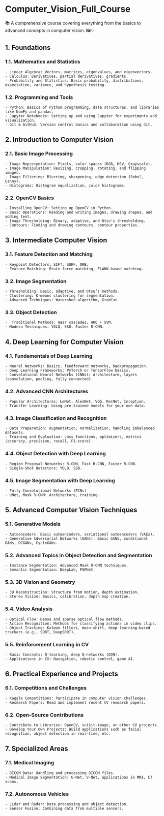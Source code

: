 # Computer_Vision_Full_Course
📚 A comprehensive course covering everything from the basics to advanced concepts in computer vision. 🖼️✨

## 1. Foundations
### 1.1. Mathematics and Statistics

    - Linear Algebra: Vectors, matrices, eigenvalues, and eigenvectors.
    - Calculus: Derivatives, partial derivatives, gradients.
    - Probability and Statistics: Basic probability, distributions, expectation, variance, and hypothesis testing.

### 1.2. Programming and Tools

    - Python: Basics of Python programming, data structures, and libraries like NumPy and pandas.
    - Jupyter Notebooks: Setting up and using Jupyter for experiments and visualization.
    - Git & GitHub: Version control basics and collaboration using Git.

## 2. Introduction to Computer Vision
### 2.1. Basic Image Processing

    - Image Representation: Pixels, color spaces (RGB, HSV, Grayscale).
    - Image Manipulation: Resizing, cropping, rotating, and flipping images.
    - Image Filtering: Blurring, sharpening, edge detection (Sobel, Canny).
    - Histograms: Histogram equalization, color histograms.

### 2.2. OpenCV Basics

    - Installing OpenCV: Setting up OpenCV in Python.
    - Basic Operations: Reading and writing images, drawing shapes, and adding text.
    - Image Thresholding: Binary, adaptive, and Otsu's thresholding.
    - Contours: Finding and drawing contours, contour properties.

## 3. Intermediate Computer Vision
### 3.1. Feature Detection and Matching

    - Keypoint Detectors: SIFT, SURF, ORB.
    - Feature Matching: Brute-force matching, FLANN-based matching.

### 3.2. Image Segmentation

    - Thresholding: Basic, adaptive, and Otsu’s methods.
    - Clustering: K-means clustering for segmentation.
    - Advanced Techniques: Watershed algorithm, GrabCut.

### 3.3. Object Detection

    -  Traditional Methods: Haar cascades, HOG + SVM.
    - Modern Techniques: YOLO, SSD, Faster R-CNN.

## 4. Deep Learning for Computer Vision
### 4.1. Fundamentals of Deep Learning

    - Neural Networks: Basics, feedforward networks, backpropagation.
    - Deep Learning Frameworks: PyTorch or TensorFlow basics.
    - Convolutional Neural Networks (CNNs): Architecture, layers (convolution, pooling, fully connected).

### 4.2. Advanced CNN Architectures

    - Popular Architectures: LeNet, AlexNet, VGG, ResNet, Inception.
    - Transfer Learning: Using pre-trained models for your own data.

### 4.3. Image Classification and Recognition

    - Data Preparation: Augmentation, normalization, handling imbalanced datasets.
    - Training and Evaluation: Loss functions, optimizers, metrics (accuracy, precision, recall, F1-score).

### 4.4. Object Detection with Deep Learning

    - Region Proposal Networks: R-CNN, Fast R-CNN, Faster R-CNN.
    - Single-Shot Detectors: YOLO, SSD.

### 4.5. Image Segmentation with Deep Learning

    - Fully Convolutional Networks (FCNs)
    - UNet, Mask R-CNN: Architecture, training.

## 5. Advanced Computer Vision Techniques
### 5.1. Generative Models

    - Autoencoders: Basic autoencoders, variational autoencoders (VAEs).
    - Generative Adversarial Networks (GANs): Basic GANs, conditional GANs, DCGANs, CycleGANs.

### 5.2. Advanced Topics in Object Detection and Segmentation

    - Instance Segmentation: Advanced Mask R-CNN techniques.
    - Semantic Segmentation: DeepLab, PSPNet.

### 5.3. 3D Vision and Geometry

    - 3D Reconstruction: Structure from motion, depth estimation.
    - Stereo Vision: Basics, calibration, depth map creation.

### 5.4. Video Analysis

    - Optical Flow: Dense and sparse optical flow methods.
    - Action Recognition: Methods for classifying actions in video clips.
    - Object Tracking: Kalman filters, mean-shift, deep learning-based trackers (e.g., SORT, DeepSORT).

### 5.5. Reinforcement Learning in CV

    - Basic Concepts: Q-learning, deep Q-networks (DQN).
    - Applications in CV: Navigation, robotic control, game AI.

## 6. Practical Experience and Projects
### 6.1. Competitions and Challenges

    - Kaggle Competitions: Participate in computer vision challenges.
    - Research Papers: Read and implement recent CV research papers.

### 6.2. Open-Source Contributions

    - Contribute to Libraries: OpenCV, scikit-image, or other CV projects.
    - Develop Your Own Projects: Build applications such as facial recognition, object detection in real-time, etc.

## 7. Specialized Areas
### 7.1. Medical Imaging

    - DICOM Data: Handling and processing DICOM files.
    - Medical Image Segmentation: U-Net, V-Net, applications in MRI, CT scans.

### 7.2. Autonomous Vehicles

    - Lidar and Radar: Data processing and object detection.
    - Sensor Fusion: Combining data from multiple sensors.
